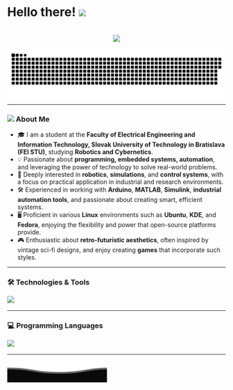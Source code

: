 # Hello there! <img src="https://media.giphy.com/media/hvRJCLFzcasrR4ia7z/giphy.gif" width="25px">

<p align="center"> 
  <br>
  <img src="https://profile-counter.glitch.me/gymoblig/count.svg" />
</p>

<a href=#><img src="contributions.svg"></a>

---

### <img src="https://media0.giphy.com/media/v1.Y2lkPTc5MGI3NjExcG1sZHR3OHBqbnpwbXQ0Ym01b29sYTJwd2w5dGplaWdhZXd1ZzhjOCZlcD12MV9pbnRlcm5hbF9naWZfYnlfaWQmY3Q9cw/2O0cHain0Me6k7ZNUw/giphy.gif" width="25px"> About Me
- 🎓 I am a student at the **Faculty of Electrical Engineering and Information Technology, Slovak University of Technology in Bratislava (FEI STU)**, studying **Robotics and Cybernetics**.
- 💡 Passionate about **programming, embedded systems, automation**, and leveraging the power of technology to solve real-world problems.
- 🔬 Deeply interested in **robotics**, **simulations**, and **control systems**, with a focus on practical application in industrial and research environments.
- 🛠️ Experienced in working with **Arduino**, **MATLAB**, **Simulink**, **industrial automation tools**, and passionate about creating smart, efficient systems.
- 🖥️ Proficient in various **Linux** environments such as **Ubuntu**, **KDE**, and **Fedora**, enjoying the flexibility and power that open-source platforms provide.
- 🎮 Enthusiastic about **retro-futuristic aesthetics**, often inspired by vintage sci-fi designs, and enjoy creating **games** that incorporate such styles.

---

### 🛠️ Technologies & Tools  
<p>
  <img src="https://skillicons.dev/icons?i=git,github,vscode,visualstudio,idea,clion,matlab" />
</p>

---

### 💻 Programming Languages
<p>
  <img src="https://skillicons.dev/icons?i=c,python,java,javascript,matlab" />
</p>

---

<a href=#><img src="footer.svg"></a>
